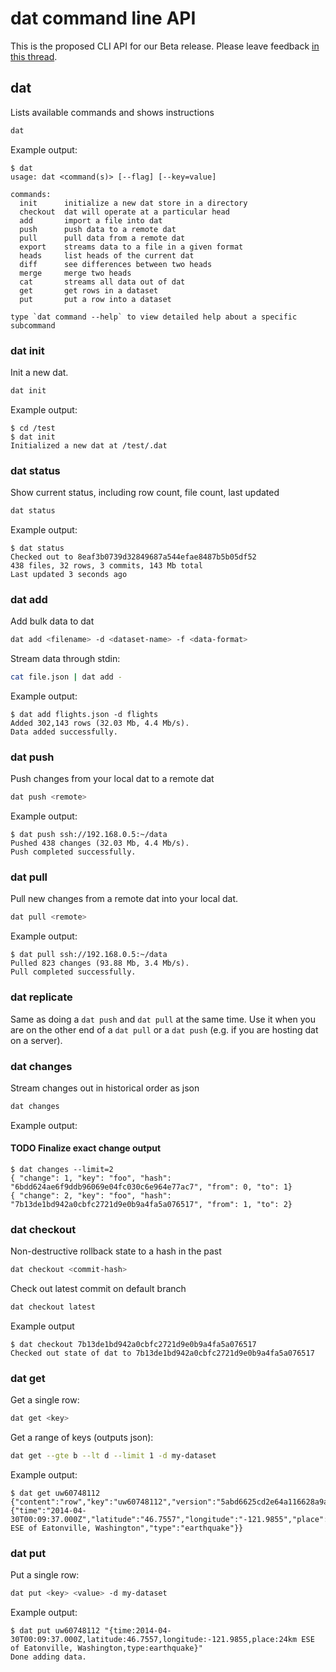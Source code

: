 # dat command line API

This is the proposed CLI API for our Beta release. Please leave feedback [in this thread](https://github.com/maxogden/dat/issues/195).

## dat

Lists available commands and shows instructions

```bash
dat
```

Example output:

```
$ dat
usage: dat <command(s)> [--flag] [--key=value]

commands:
  init      initialize a new dat store in a directory
  checkout  dat will operate at a particular head
  add       import a file into dat
  push      push data to a remote dat
  pull      pull data from a remote dat
  export    streams data to a file in a given format
  heads     list heads of the current dat
  diff      see differences between two heads
  merge     merge two heads
  cat       streams all data out of dat
  get       get rows in a dataset
  put       put a row into a dataset

type `dat command --help` to view detailed help about a specific subcommand
```

### dat init

Init a new dat.

```bash
dat init
```

Example output:

```
$ cd /test
$ dat init
Initialized a new dat at /test/.dat
```

### dat status

Show current status, including row count, file count, last updated

```bash
dat status
```

Example output:

```
$ dat status
Checked out to 8eaf3b0739d32849687a544efae8487b5b05df52
438 files, 32 rows, 3 commits, 143 Mb total
Last updated 3 seconds ago
```

### dat add

Add bulk data to dat

```bash
dat add <filename> -d <dataset-name> -f <data-format>
```

Stream data through stdin:

```bash
cat file.json | dat add -
```

Example output:

```
$ dat add flights.json -d flights
Added 302,143 rows (32.03 Mb, 4.4 Mb/s).
Data added successfully.
```

### dat push

Push changes from your local dat to a remote dat

```bash
dat push <remote>
```

Example output:

```
$ dat push ssh://192.168.0.5:~/data
Pushed 438 changes (32.03 Mb, 4.4 Mb/s).
Push completed successfully.
```

### dat pull

Pull new changes from a remote dat into your local dat.

```bash
dat pull <remote>
```

Example output:

```
$ dat pull ssh://192.168.0.5:~/data
Pulled 823 changes (93.88 Mb, 3.4 Mb/s).
Pull completed successfully.
```

### dat replicate

Same as doing a `dat push` and `dat pull` at the same time. Use it when you are on the other end of a `dat pull` or a `dat push` (e.g. if you are hosting dat on a server).

### dat changes

Stream changes out in historical order as json

```bash
dat changes
```

Example output:

#### TODO Finalize exact change output

```
$ dat changes --limit=2
{ "change": 1, "key": "foo", "hash": "6bdd624ae6f9ddb96069e04fc030c6e964e77ac7", "from": 0, "to": 1}
{ "change": 2, "key": "foo", "hash": "7b13de1bd942a0cbfc2721d9e0b9a4fa5a076517", "from": 1, "to": 2}
```

### dat checkout

Non-destructive rollback state to a hash in the past

```bash
dat checkout <commit-hash>
```

Check out latest commit on default branch

```bash
dat checkout latest
```

Example output

```
$ dat checkout 7b13de1bd942a0cbfc2721d9e0b9a4fa5a076517
Checked out state of dat to 7b13de1bd942a0cbfc2721d9e0b9a4fa5a076517
```

### dat get

Get a single row:

```bash
dat get <key>
```

Get a range of keys (outputs json):

```bash
dat get --gte b --lt d --limit 1 -d my-dataset
```

Example output:

```
$ dat get uw60748112
{"content":"row","key":"uw60748112","version":"5abd6625cd2e64a116628a9a306de2fbd73a05ea5905e26d5d4e58e077be2203","value":{"time":"2014-04-30T00:09:37.000Z","latitude":"46.7557","longitude":"-121.9855","place":"24km ESE of Eatonville, Washington","type":"earthquake"}}
```


### dat put

Put a single row:

```bash
dat put <key> <value> -d my-dataset
```

Example output:

```
$ dat put uw60748112 "{time:2014-04-30T00:09:37.000Z,latitude:46.7557,longitude:-121.9855,place:24km ESE of Eatonville, Washington,type:earthquake}"
Done adding data.
```

